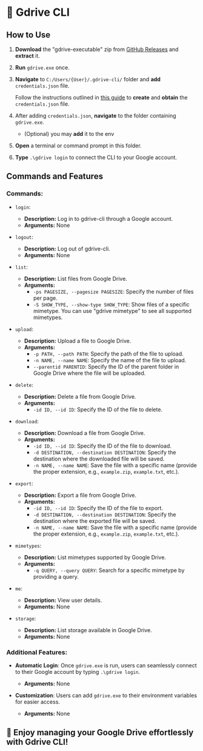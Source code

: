 # 🚀 Gdrive CLI

## How to Use

1. **Download** the "gdrive-executable" zip from [GitHub Releases](https://github.com/rishabh-j-23/gdrive-cli/releases) and **extract** it.

2. **Run** `gdrive.exe` once.

3. **Navigate** to `C:/Users/{User}/.gdrive-cli/` folder and **add** `credentials.json` file.
   
   Follow the instructions outlined in [this guide](https://github.com/glotlabs/gdrive/blob/main/docs/create_google_api_credentials.md) to **create** and **obtain** the `credentials.json` file.

4. After adding `credentials.json`, **navigate** to the folder containing `gdrive.exe`.
   
   - (Optional) you may **add** it to the env

5. **Open** a terminal or command prompt in this folder.

6. **Type** `.\gdrive login` to connect the CLI to your Google account.

## Commands and Features

### Commands:

- `login`:  
  - **Description:** Log in to gdrive-cli through a Google account.
  - **Arguments:** None
  
- `logout`:  
  - **Description:** Log out of gdrive-cli.
  - **Arguments:** None

- `list`:  
  - **Description:** List files from Google Drive.
  - **Arguments:**
    - `-ps PAGESIZE, --pagesize PAGESIZE`: Specify the number of files per page.
    - `-S SHOW_TYPE, --show-type SHOW_TYPE`: Show files of a specific mimetype. You can use "gdrive mimetype" to see all supported mimetypes.

- `upload`:  
  - **Description:** Upload a file to Google Drive.
  - **Arguments:**
    - `-p PATH, --path PATH`: Specify the path of the file to upload.
    - `-n NAME, --name NAME`: Specify the name of the file to upload.
    - `--parentid PARENTID`: Specify the ID of the parent folder in Google Drive where the file will be uploaded.

- `delete`:  
  - **Description:** Delete a file from Google Drive.
  - **Arguments:**
    - `-id ID, --id ID`: Specify the ID of the file to delete.

- `download`:  
  - **Description:** Download a file from Google Drive.
  - **Arguments:**
    - `-id ID, --id ID`: Specify the ID of the file to download.
    - `-d DESTINATION, --destination DESTINATION`: Specify the destination where the downloaded file will be saved.
    - `-n NAME, --name NAME`: Save the file with a specific name (provide the proper extension, e.g., `example.zip`, `example.txt`, etc.).

- `export`:  
  - **Description:** Export a file from Google Drive.
  - **Arguments:**
    - `-id ID, --id ID`: Specify the ID of the file to export.
    - `-d DESTINATION, --destination DESTINATION`: Specify the destination where the exported file will be saved.
    - `-n NAME, --name NAME`: Save the file with a specific name (provide the proper extension, e.g., `example.zip`, `example.txt`, etc.).

- `mimetypes`:  
  - **Description:** List mimetypes supported by Google Drive.
  - **Arguments:**
    - `-q QUERY, --query QUERY`: Search for a specific mimetype by providing a query.

- `me`:  
  - **Description:** View user details.
  - **Arguments:** None

- `storage`:  
  - **Description:** List storage available in Google Drive.
  - **Arguments:** None

### Additional Features:

- **Automatic Login**: Once `gdrive.exe` is run, users can seamlessly connect to their Google account by typing `.\gdrive login`.
  - **Arguments:** None

- **Customization**: Users can add `gdrive.exe` to their environment variables for easier access.
  - **Arguments:** None

## 🌟 Enjoy managing your Google Drive effortlessly with Gdrive CLI!
